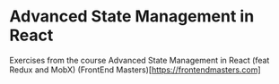 # Advanced State Management in React

Exercises from the course Advanced State Management in React (feat Redux and MobX)
 (FrontEnd Masters)[https://frontendmasters.com]